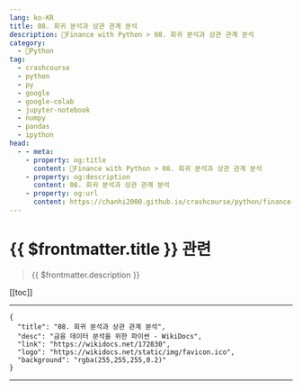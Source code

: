 ```yaml
---
lang: ko-KR
title: 08. 회귀 분석과 상관 관계 분석
description: 🐍Finance with Python > 08. 회귀 분석과 상관 관계 분석
category:
  - 🐍Python
tag: 
  - crashcourse
  - python
  - py
  - google
  - google-colab
  - jupyter-notebook
  - numpy
  - pandas
  - ipython
head:
  - - meta:
    - property: og:title
      content: 🐍Finance with Python > 08. 회귀 분석과 상관 관계 분석
    - property: og:description
      content: 08. 회귀 분석과 상관 관계 분석
    - property: og:url
      content: https://chanhi2000.github.io/crashcourse/python/finance-w-python/08.html
---
```


# {{ $frontmatter.title }} 관련

> {{ $frontmatter.description }}

[[toc]]

---

```component VPCard
{
  "title": "08. 회귀 분석과 상관 관계 분석",
  "desc": "금융 데이터 분석을 위한 파이썬 - WikiDocs",
  "link": "https://wikidocs.net/172830",
  "logo": "https://wikidocs.net/static/img/favicon.ico",
  "background": "rgba(255,255,255,0.2)"
}
```

---

<TagLinks />